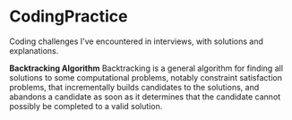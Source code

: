 # CodingPractice
Coding challenges I've encountered in interviews, with solutions and explanations.  

**Backtracking Algorithm** Backtracking is a general algorithm for finding all solutions to some computational problems, notably constraint satisfaction problems, that incrementally builds candidates to the solutions, and abandons a candidate as soon as it determines that the candidate cannot possibly be completed to a valid solution.
